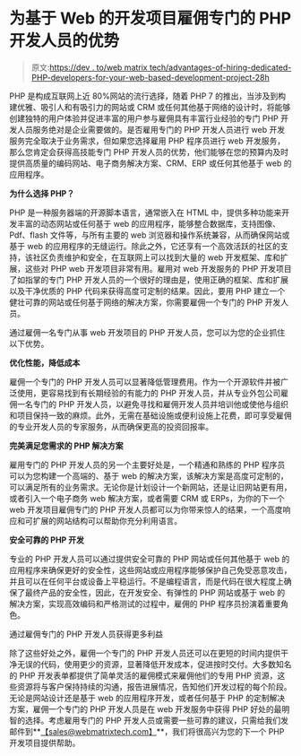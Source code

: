 # 为基于 Web 的开发项目雇佣专门的 PHP 开发人员的优势

> 原文:[https://dev . to/web matrix tech/advantages-of-hiring-dedicated-PHP-developers-for-your-web-based-development-project-28h](https://dev.to/webmatrixtech/advantages-of-hiring-dedicated-php-developers-for-your-web-based-development-project--28h)

PHP 是构成互联网上近 80%网站的流行选择，随着 PHP 7 的推出，当涉及到构建优雅、吸引人和有吸引力的网站或 CRM 或任何其他基于网络的设计时，将能够创建独特的用户体验并促进丰富的用户参与雇佣具有丰富行业经验的专门 PHP 开发人员服务绝对是企业需要做的。是否雇用专门的 PHP 开发人员进行 web 开发服务完全取决于业务需求，但如果您选择雇用 PHP 程序员进行 web 开发服务，那么您肯定会获得高技能专门 PHP 开发人员的优势，他们能够在您的预算内及时提供高质量的编码网站、电子商务解决方案、CRM、ERP 或任何其他基于 web 的应用程序。

**为什么选择 PHP？**

PHP 是一种服务器端的开源脚本语言，通常嵌入在 HTML 中，提供多种功能来开发丰富的动态网站或任何基于 web 的应用程序，能够整合数据库，支持图像、Pdf、flash 文件等，与所有主要的 web 浏览器和操作系统兼容，从而确保网站或基于 web 的应用程序的无缝运行。除此之外，它还享有一个高效活跃的社区的支持，该社区负责维护和安全，在互联网上可以找到大量的 web 开发框架、库和扩展，这些对 PHP web 开发项目非常有用。雇用对 web 开发服务的 PHP 开发项目了如指掌的专门 PHP 开发人员的一个很好的理由是，使用正确的框架、库和扩展以及干净优质的 PHP 代码来获得高度可定制的结果。因此，要用 PHP 建立一个健壮可靠的网站或任何基于网络的解决方案，你需要雇佣一个专门的 PHP 开发人员。

通过雇佣一名专门从事 web 开发项目的 PHP 开发人员，您可以为您的企业抓住以下优势。

**优化性能，降低成本**

雇佣一个专门的 PHP 开发人员可以显著降低管理费用。作为一个开源软件并被广泛使用，更容易找到有长期经验的有能力的 PHP 开发人员，并从专业外包公司雇佣一名专门的 PHP 开发人员，以避免寻找和雇佣开发人员并培训他或使他与组织和项目保持一致的麻烦。此外，无需在基础设施或便利设施上花费，即可享受雇佣的专业开发人员的专家服务，从而确保更高的投资回报率。

**完美满足您需求的 PHP 解决方案**

雇用专门的 PHP 开发人员的另一个主要好处是，一个精通和熟练的 PHP 程序员可以为您构建一个高端的、基于 web 的解决方案，该解决方案是高度可定制的，可以满足所有的业务需求。无论你是计划设计一个新网站，还是让旧网站更有用，或者引入一个电子商务 web 解决方案，或者需要 CRM 或 ERPs，为你的下一个 web 开发项目雇佣专门的 PHP 开发人员都可以为你带来惊人的结果，一个高度响应和可扩展的网站结构可以帮助你充分利用语言。

**安全可靠的 PHP 开发**

专业的 PHP 开发人员可以通过提供安全可靠的 PHP 网站或任何其他基于 web 的应用程序来确保更好的安全性，这些网站或应用程序能够保护自己免受恶意攻击，并且可以在任何平台或设备上平稳运行。不是编程语言，而是代码在很大程度上确保了最终产品的安全性，因此，在开发安全、有弹性的 PHP 网站或基于 web 的解决方案，实现高效编码和严格测试的过程中，雇佣的 PHP 程序员扮演着重要角色。

通过雇佣专门的 PHP 开发人员获得更多利益

除了这些好处之外，雇佣一个专门的 PHP 开发人员还可以在更短的时间内提供干净无误的代码，使用更少的资源，显著降低开发成本，促进按时交付。大多数知名的 PHP 开发表单都提供了简单灵活的雇佣模式来雇佣他们的专用 PHP 资源，这些资源将与客户保持持续的沟通，报告进展情况，告知他们开发过程的每个阶段。无论是网站设计还是基于 web 的应用程序开发，或者任何基于 PHP 的定制解决方案，雇佣一个专门的 PHP 开发人员是在 web 开发服务中获得 PHP 好处的最明智的选择。考虑雇用专门的 PHP 开发人员或需要一些可靠的建议，只需给我们发邮件到**[【sales@webmatrixtech.com】](mailto:sales@webmatrixtech.com)**，我们将很高兴为您的下一个 PHP 开发项目提供帮助。